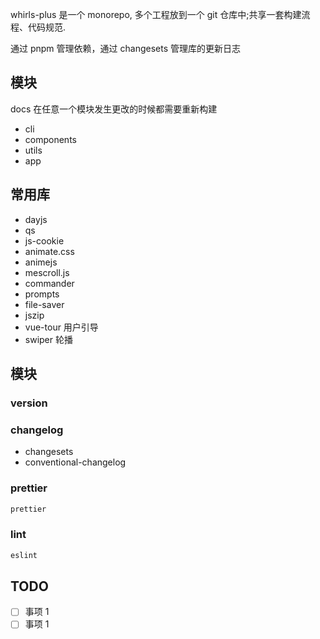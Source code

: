 whirls-plus 是一个 monorepo, 多个工程放到一个 git 仓库中;共享一套构建流程、代码规范.

通过 pnpm 管理依赖，通过 changesets 管理库的更新日志

## 模块

docs 在任意一个模块发生更改的时候都需要重新构建

- cli
- components
- utils
- app

## 常用库

- dayjs
- qs
- js-cookie
- animate.css
- animejs
- mescroll.js
- commander
- prompts
- file-saver
- jszip
- vue-tour 用户引导
- swiper 轮播

## 模块

### version

### changelog

- changesets
- conventional-changelog

### prettier

```sh
prettier
```

### lint

```sh
eslint
```

## TODO

- [ ] 事项 1
- [ ] 事项 1
